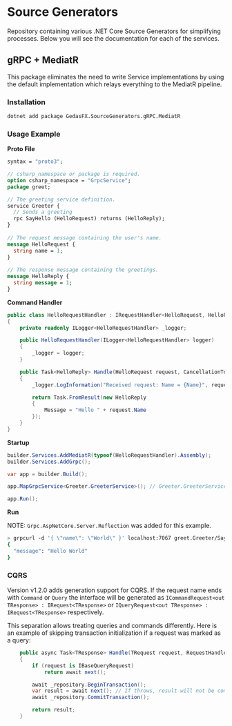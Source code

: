 # Source Generators
Repository containing various .NET Core Source Generators for simplifying processes. Below you will see the documentation for each of the services.

## gRPC + MediatR

This package eliminates the need to write Service implementations by using the default implementation which relays everything to the MediatR pipeline.

### Installation

```bash
dotnet add package GedasFX.SourceGenerators.gRPC.MediatR
```

### Usage Example

**Proto File**
```proto
syntax = "proto3";  

// csharp_namespace or package is required.
option csharp_namespace = "GrpcService";
package greet;  

// The greeting service definition.  
service Greeter {  
  // Sends a greeting  
  rpc SayHello (HelloRequest) returns (HelloReply);  
}  
  
// The request message containing the user's name.  
message HelloRequest {  
  string name = 1;  
}  
  
// The response message containing the greetings.  
message HelloReply {  
  string message = 1;  
}
```

**Command Handler**
```cs
public class HelloRequestHandler : IRequestHandler<HelloRequest, HelloReply>
{
    private readonly ILogger<HelloRequestHandler> _logger;

    public HelloRequestHandler(ILogger<HelloRequestHandler> logger)
    {
        _logger = logger;
    }

    public Task<HelloReply> Handle(HelloRequest request, CancellationToken cancellationToken)
    {
        _logger.LogInformation("Received request: Name = {Name}", request.Name);

        return Task.FromResult(new HelloReply
        {
            Message = "Hello " + request.Name
        });
    }
}
```

**Startup**
```cs
builder.Services.AddMediatR(typeof(HelloRequestHandler).Assembly);
builder.Services.AddGrpc();

var app = builder.Build();

app.MapGrpcService<Greeter.GreeterService>(); // Greeter.GreeterService was generated automatically.

app.Run();
```

**Run**

NOTE: `Grpc.AspNetCore.Server.Reflection` was added for this example.
```bash
> grpcurl -d '{ \"name\": \"World\" }' localhost:7067 greet.Greeter/SayHello
{
  "message": "Hello World"
}
```

### CQRS

Version v1.2.0 adds generation support for CQRS. If the request name ends with `Command` or `Query` the interface will be generated as `ICommandRequest<out TResponse> : IRequest<TResponse>` or `IQueryRequest<out TResponse> : IRequest<TResponse>` respectively.

This separation allows treating queries and commands differently. Here is an example of skipping transaction initialization if a request was marked as a query:

```cs
    public async Task<TResponse> Handle(TRequest request, RequestHandlerDelegate<TResponse> next, CancellationToken cancellationToken)
    {
        if (request is IBaseQueryRequest)
            return await next();

        await _repository.BeginTransaction();
        var result = await next(); // If throws, result will not be committed.
        await _repository.CommitTransaction();

        return result;
    }
```